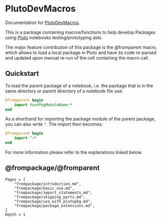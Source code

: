 # PlutoDevMacros

Documentation for [PlutoDevMacros](https://github.com/disberd/PlutoDevMacros.jl).

This is a package containing macros/functions to help develop Packages using [Pluto](https://github.com/fonsp/Pluto.jl) notebooks testing/prototyping aids.

The major feature contribution of this package is the @fromparent macro, which allows to load a local package in Pluto and have its code re-parsed and updated upon manual re-run of the cell containing the macro call.

## Quickstart

To load the parent package of a notebook, i.e. the package that is in the same directory or parent directory of a notebook file use:

```julia
@fromparent begin
	import YourPkgModuleName:*
end
```

As a shorthand for importing the package module of the parent package, you can also write `^`. The import then becomes:

```julia
@fromparent begin
	import ^:*
end
```

For more information please refer to the explanations linked below.

## @frompackage/@fromparent
```@contents
Pages = [
    "frompackage/introduction.md",
    "frompackage/basic_use.md",
    "frompackage/import_statements.md",
    "frompackage/skipping_parts.md",
    "frompackage/use_with_plutopkg.md",
    "frompackage/package_extensions.md",
]
Depth = 1
```